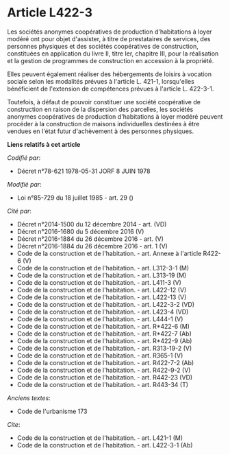 # Article L422-3

Les sociétés anonymes coopératives de production d'habitations à loyer modéré ont pour objet d'assister, à titre de
prestataires de services, des personnes physiques et des sociétés coopératives de construction, constituées en application du
livre II, titre Ier, chapitre III, pour la réalisation et la gestion de programmes de construction en accession à la
propriété.

Elles peuvent également réaliser des hébergements de loisirs à vocation sociale selon les modalités prévues à l'article L.
421-1, lorsqu'elles bénéficient de l'extension de compétences prévues à l'article L. 422-3-1.

Toutefois, à défaut de pouvoir constituer une société coopérative de construction en raison de la dispersion des parcelles,
les sociétés anonymes coopératives de production d'habitations à loyer modéré peuvent procéder à la construction de maisons
individuelles destinées à être vendues en l'état futur d'achèvement à des personnes physiques.

**Liens relatifs à cet article**

_Codifié par_:

  - Décret n°78-621 1978-05-31 JORF 8 JUIN 1978

_Modifié par_:

  - Loi n°85-729 du 18 juillet 1985 - art. 29 ()

_Cité par_:

  - Décret n°2014-1500 du 12 décembre 2014 - art. (VD)
  - Décret n°2016-1680 du 5 décembre 2016 (V)
  - Décret n°2016-1884 du 26 décembre 2016 - art. (V)
  - Décret n°2016-1884 du 26 décembre 2016 - art. 1 (V)
  - Code de la construction et de l'habitation. - art. Annexe à l'article R422-6 (V)
  - Code de la construction et de l'habitation. - art. L312-3-1 (M)
  - Code de la construction et de l'habitation. - art. L313-19 (M)
  - Code de la construction et de l'habitation. - art. L411-3 (V)
  - Code de la construction et de l'habitation. - art. L422-12 (V)
  - Code de la construction et de l'habitation. - art. L422-13 (V)
  - Code de la construction et de l'habitation. - art. L422-3-2 (VD)
  - Code de la construction et de l'habitation. - art. L423-4 (VD)
  - Code de la construction et de l'habitation. - art. L444-1 (V)
  - Code de la construction et de l'habitation. - art. R*422-6 (M)
  - Code de la construction et de l'habitation. - art. R*422-7 (Ab)
  - Code de la construction et de l'habitation. - art. R*422-9 (Ab)
  - Code de la construction et de l'habitation. - art. R313-19-2 (V)
  - Code de la construction et de l'habitation. - art. R365-1 (V)
  - Code de la construction et de l'habitation. - art. R422-7-2 (Ab)
  - Code de la construction et de l'habitation. - art. R422-9-2 (V)
  - Code de la construction et de l'habitation. - art. R442-23 (VD)
  - Code de la construction et de l'habitation. - art. R443-34 (T)

_Anciens textes_:

  - Code de l'urbanisme 173

_Cite_:

  - Code de la construction et de l'habitation. - art. L421-1 (M)
  - Code de la construction et de l'habitation. - art. L422-3-1 (Ab)
